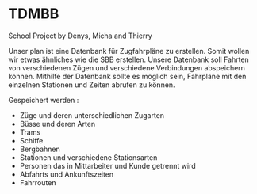 # TDMBB
School Project by Denys, Micha and Thierry

Unser plan ist eine Datenbank für Zugfahrpläne zu erstellen. Somit wollen wir etwas ähnliches wie die SBB erstellen.
Unsere Datenbank soll Fahrten von verschiedenen Zügen und verschiedene Verbindungen abspeichern können. Mithilfe der Datenbank söllte es möglich sein,
Fahrpläne mit den einzelnen Stationen und Zeiten abrufen zu können.

Gespeichert werden : 
- Züge und deren unterschiedlichen Zugarten
- Büsse und deren Arten
- Trams 
- Schiffe 
- Bergbahnen
- Stationen und verschiedene Stationsarten
- Personen das in Mittarbeiter und Kunde getrennt wird
- Abfahrts und Ankunftszeiten
- Fahrrouten
